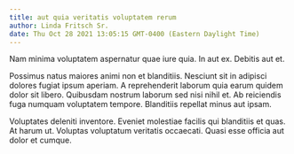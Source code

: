 ```yaml
---
title: aut quia veritatis voluptatem rerum
author: Linda Fritsch Sr.
date: Thu Oct 28 2021 13:05:15 GMT-0400 (Eastern Daylight Time)
---
```

Nam minima voluptatem aspernatur quae iure quia. In aut ex. Debitis aut et.

 Possimus natus maiores animi non et blanditiis. Nesciunt sit in adipisci dolores fugiat ipsum aperiam. A reprehenderit laborum quia earum quidem dolor sit libero. Quibusdam nostrum laborum sed nisi nihil et. Ab reiciendis fuga numquam voluptatem tempore. Blanditiis repellat minus aut ipsam.

 Voluptates deleniti inventore. Eveniet molestiae facilis qui blanditiis et quas. At harum ut. Voluptas voluptatum veritatis occaecati. Quasi esse officia aut dolor et cumque.